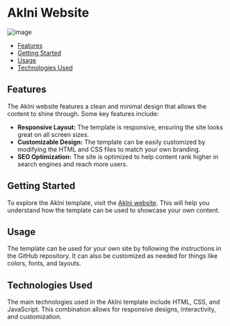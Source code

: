 # Aklni Website
![image](https://github.com/Aladdin-Elshamy/Aklni/assets/122921299/4c457e06-66ff-45cd-9781-c847c331fd49)
- [Features](#features)
- [Getting Started](#getting-started)
- [Usage](#usage)
- [Technologies Used](#technologies-used)

## Features
The Aklni website features a clean and minimal design that allows the content to shine through. Some key features include:

- **Responsive Layout:** The template is responsive, ensuring the site looks great on all screen sizes.
- **Customizable Design:** The template can be easily customized by modifying the HTML and CSS files to match your own branding. 
- **SEO Optimization:** The site is optimized to help content rank higher in search engines and reach more users.

## Getting Started
To explore the Aklni template, visit the [Aklni website](https://aladdin-elshamy.github.io/Aklni/). This will help you understand how the template can be used to showcase your own content.

## Usage
The template can be used for your own site by following the instructions in the GitHub repository. It can also be customized as needed for things like colors, fonts, and layouts.

## Technologies Used
The main technologies used in the Aklni template include HTML, CSS, and JavaScript. This combination allows for responsive designs, interactivity, and customization.

